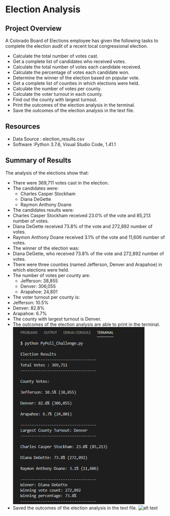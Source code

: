 # Election Analysis

## Project Overview
A Colorado Board of Elections employee has given the following tasks to complete the election audit of a recent local congressional election.

- Calculate the total number of votes cast.
- Get  a complete list of candidates who received votes.
- Calculate the total number of votes each candidate received.
- Calculate the percentage of votes each candidate won.
- Determine the winner of the election based on popular vote.
- Get  a complete list of counties in which elections were held.
- Calculate the number of votes per county.
- Calculate the voter turnout in each county.
- Find out the county with largest turnout.
- Print the outcomes of the election analysis in the terminal.
- Save the outcomes of the election analysis in the text file.

## Resources
- Data Source : election_results.csv
- Software :Python 3.7.6, Visual Studio Code, 1.41.1

## Summary of Results
The analysis of the elections show that:
- There were 369,711 votes cast in the election.
- The candidates were:
  - Charles Casper Stockham
  - Diana DeGette
  - Raymon Anthony Doane
 - The candidates results were:
  - Charles Casper Stockham received 23.0% of the vote and 85,213 number of votes.
  - Diana DeGette received 73.8%  of the vote and 272,892 number of votes.
  - Raymon Anthony Doane received 3.1% of the vote and 11,606 number of votes.
 - The winner of the election was:
  - Diana DeGette, who received 73.8% of the vote and 272,892 number of votes.
- There were three counties (named Jefferson, Denver and Arapahoe) in which elections were held.
- The number of votes per county are:
  - Jefferson:  38,855
  - Denver: 306,055
  - Arapahoe: 24,801
 - The voter turnout per county is:
  - Jefferson: 10.5% 
  - Denver: 82.8% 
  - Arapahoe: 6.7% 
 - The county with largest turnout is Denver.
 - The outcomes of the election analysis are able to print in the terminal.
![alt text](https://github.com/ArchanaRohilla/Election_Analysis/blob/master/terminal_results1.png)
 - Saved the outcomes of the election analysis in the text file.
![alt text](Images/ProcessFlow.png)



